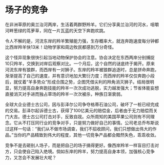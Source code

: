 # 场子的竞争

在非洲草原的奥兰治河两岸，生活着两群野羚羊。它们分享奥兰治河的河水，咀嚼河畔葱绿的茑萝草，同在一片瓦蓝的天空下奔跑欢跳。 

令人不解的是，河流东岸的羚羊繁殖能力强，生存概率大，就连奔跑速度每分钟都比西岸羚羊快13米！动物学家和周边牧民都感到万分奇怪。 

这个怪异现象很快引起当地动物保护协会的注意。协会决定在东西两岸分别捕捉10只羚羊，交换到对岸后观察对比。一个月后，这个自然的谜底终于揭开。原来河流东岸有狼群，而西岸有一对狮子。东岸的羚羊被狼群追逐时，总是拼命奔跑，渐渐提高了自己的速度，并有意识地加大繁衍力度；而西岸的羚羊仅仅奔跑小段后，就仗着“羊多势众”形成合围之势，企图凭借尖利的羚角消灭狮子。结局很明显，努力提高自身奔跑技能的羚羊一次次成功逃脱，实力越发强大；节省体能妄想直接消灭对手进而独占草场的羚羊一次次被杀，种族日渐衰弱。 

全球大企业德士古公司，因与彭泽尔公司争夺格蒂石油公司，破坏了一桩已经完成的交易。彭泽尔起诉德士古，获得了100亿美元的赔偿金，后者由于无力赔偿而关门大吉。德士古公司打击对手，反致自戕。众所周知的美国苹果公司则有不同理念。它从不打压同行业的竞争对手，只是努力做好自己的事情。公司老总乔布斯说过这样一句话：“我们从不做市场调查，我们不招收顾问，我们只想做出伟大的作品。”当你的产品精致到伟大的程度，其他一切竞争产品都会黯然失色，乖乖收敛。 

竞争不是去砸别人场子，而是把自己的场子搞得更好。像西岸羚羊一样盲目打击对方，只会使自己陷入绝境。倘如东岸的羚羊，努力提高自身本领，加强核心竞争力，又怎会不发展壮大呢？